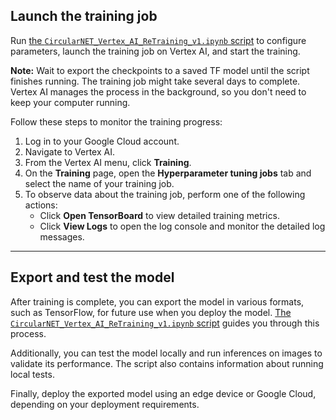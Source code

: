## Launch the training job

Run
[the `CircularNET_Vertex_AI_ReTraining_v1.ipynb` script](https://github.com/tensorflow/models/blob/master/official/projects/waste_identification_ml/model_retraining/CircularNET_Vertex_AI_ReTraining_v1.ipynb)
to configure parameters, launch the training job on Vertex AI, and start the
training.

**Note:** Wait to export the checkpoints to a saved TF model until the script
finishes running. The training job might take several days to complete. Vertex
AI manages the process in the background, so you don't need to keep your
computer running.

Follow these steps to monitor the training progress:

1.  Log in to your Google Cloud account.
1.  Navigate to Vertex AI.
1.  From the Vertex AI menu, click **Training**.
1.  On the **Training** page, open the **Hyperparameter tuning jobs** tab
    and select the name of your training job.
1.  To observe data about the training job, perform one of the following
    actions:
    -   Click **Open TensorBoard** to view detailed training metrics.
    -   Click **View Logs** to open the log console and monitor the
        detailed log messages.

---

## Export and test the model

After training is complete, you can export the model in various formats, such
as TensorFlow, for future use when you deploy the model.
[The `CircularNET_Vertex_AI_ReTraining_v1.ipynb` script](https://github.com/tensorflow/models/blob/master/official/projects/waste_identification_ml/model_retraining/CircularNET_Vertex_AI_ReTraining_v1.ipynb)
guides you through this process.

Additionally, you can test the model locally and run inferences on images to
validate its performance. The script also contains information about running
local tests.

Finally, deploy the exported model using an edge device or Google Cloud,
depending on your deployment requirements.